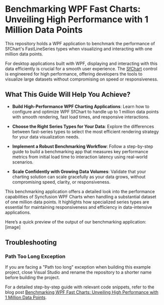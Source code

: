 # Benchmarking WPF Fast Charts: Unveiling High Performance with 1 Million Data Points

This repository holds a WPF application to benchmark the performance of SfChart's FastLineSeries types when visualizing and interacting with one million data points.

For desktop applications built with WPF, displaying and interacting with this data efficiently is crucial for a smooth user experience. The [SfChart](https://help.syncfusion.com/wpf/charts/getting-started) control is engineered for high performance, offering developers the tools to visualize large datasets without compromising on speed or responsiveness. 

## What This Guide Will Help You Achieve?
- **Build High-Performance WPF Charting Applications**: Learn how to configure and optimize WPF SfChart to handle up to 1 million data points with smooth rendering, fast load times, and responsive interactions.

- **Choose the Right Series Types for Your Data**: Explore the differences between fast-series types to select the most efficient rendering strategy for your data visualization needs.
- **Implement a Robust Benchmarking Workflow**: Follow a step-by-step guide to build a benchmarking app that measures key performance metrics from initial load time to interaction latency using real-world scenarios.
- **Scale Confidently with Growing Data Volumes**: Validate that your charting solution can scale gracefully as your data grows, without compromising speed, clarity, or responsiveness.

This benchmarking application offers a detailed look into the performance capabilities of Syncfusion WPF Charts when handling a substantial dataset of one million data points. It highlights how specialized series types are essential for maintaining responsiveness and efficiency in data-intensive applications.

Here’s a quick preview of the output of our benchmarking application:
[image]

## Troubleshooting

### Path Too Long Exception

If you are facing a "Path too long" exception when building this example project, close Visual Studio and rename the repository to a shorter name before building the project.

For a detailed step-by-step guide with relevant code snippets, refer to the blog post [Benchmarking WPF Fast Charts: Unveiling High Performance with 1 Million Data Points]().






